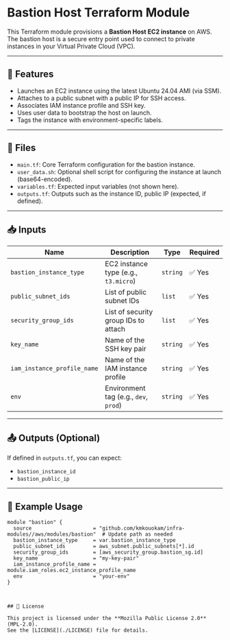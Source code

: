 # Bastion Host Terraform Module

This Terraform module provisions a **Bastion Host EC2 instance** on AWS. The bastion host is a secure entry point used to connect to private instances in your Virtual Private Cloud (VPC).

---

## 🚀 Features

- Launches an EC2 instance using the latest Ubuntu 24.04 AMI (via SSM).
- Attaches to a public subnet with a public IP for SSH access.
- Associates IAM instance profile and SSH key.
- Uses user data to bootstrap the host on launch.
- Tags the instance with environment-specific labels.

---

## 📁 Files

- `main.tf`: Core Terraform configuration for the bastion instance.
- `user_data.sh`: Optional shell script for configuring the instance at launch (base64-encoded).
- `variables.tf`: Expected input variables (not shown here).
- `outputs.tf`: Outputs such as the instance ID, public IP (expected, if defined).

---

## 📥 Inputs

| Name                      | Description                                         | Type     | Required |
|---------------------------|-----------------------------------------------------|----------|----------|
| `bastion_instance_type`   | EC2 instance type (e.g., `t3.micro`)                | `string` | ✅ Yes    |
| `public_subnet_ids`       | List of public subnet IDs                           | `list`   | ✅ Yes    |
| `security_group_ids`      | List of security group IDs to attach                | `list`   | ✅ Yes    |
| `key_name`                | Name of the SSH key pair                            | `string` | ✅ Yes    |
| `iam_instance_profile_name` | Name of the IAM instance profile                 | `string` | ✅ Yes    |
| `env`                     | Environment tag (e.g., `dev`, `prod`)               | `string` | ✅ Yes    |

---

## 📤 Outputs (Optional)

If defined in `outputs.tf`, you can expect:

- `bastion_instance_id`
- `bastion_public_ip`

---

## 📘 Example Usage

```hcl
module "bastion" {
  source                    = "github.com/kmkouokam/infra-modules//aws/modules/bastion"  # Update path as needed
  bastion_instance_type     = var.bastion_instance_type
  public_subnet_ids         = aws_subnet.public_subnets[*].id
  security_group_ids        = [aws_security_group.bastion_sg.id]
  key_name                  = "my-key-pair"
  iam_instance_profile_name = module.iam_roles.ec2_instance_profile_name
  env                       = "your-env"
}



## 📄 License

This project is licensed under the **Mozilla Public License 2.0** (MPL-2.0).  
See the [LICENSE](./LICENSE) file for details.